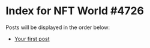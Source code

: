 # Index for NFT World #4726
Posts will be displayed in the order below:

- [Your first post](./001-first.md)

